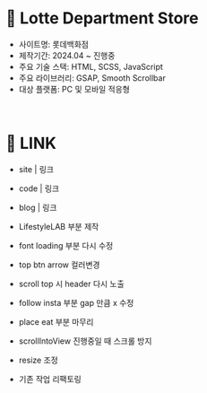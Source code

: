 # 🏬 Lotte Department Store

- 사이트명: 롯데백화점
- 제작기간: 2024.04 ~ 진행중
- 주요 기술 스택: HTML, SCSS, JavaScript
- 주요 라이브러리: GSAP, Smooth Scrollbar
- 대상 플랫폼: PC 및 모바일 적응형

<br />

# 🔗 LINK

- site | 링크
- code | 링크
- blog | 링크

- LifestyleLAB 부분 제작
- font loading 부분 다시 수정
- top btn arrow 컬러변경
- scroll top 시 header 다시 노출
- follow insta 부분 gap 만큼 x 수정
- place eat 부분 마무리
- scrollIntoView 진행중일 때 스크롤 방지
- resize 조정
- 기존 작업 리팩토링
